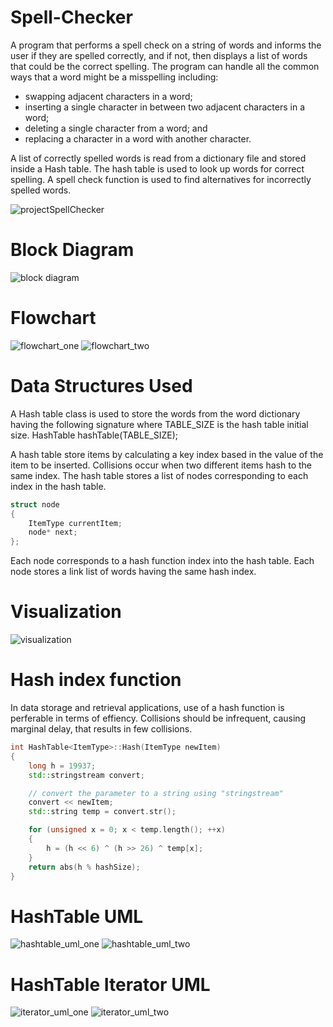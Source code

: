 # Spell-Checker
A program that performs a spell check on a string of words and informs the user if they are spelled correctly, and if not, then displays a list of words that could be the correct spelling. The program can handle all the common ways that a word might be a misspelling including:

 - swapping adjacent characters in a word;
 - inserting a single character in between two adjacent characters in a word;
 - deleting a single character from a word; and
 - replacing a character in a word with another character.

A list of correctly spelled words is read from a dictionary file and stored inside a Hash table. The hash table is used to look up words for correct spelling. A spell check function is used to find alternatives for incorrectly spelled words.

![projectSpellChecker](https://raw.githubusercontent.com/kiddjsh/Spell-Checker/main/screenshots/projectSpellChecker.PNG)

# Block Diagram 

![block diagram](https://raw.githubusercontent.com/kiddjsh/Spell-Checker/main/screenshots/blockdiagram.PNG)

# Flowchart 

![flowchart_one](https://raw.githubusercontent.com/kiddjsh/Spell-Checker/main/screenshots/flowchart_one.PNG)
![flowchart_two](https://raw.githubusercontent.com/kiddjsh/Spell-Checker/main/screenshots/flowchart_two.PNG)

# Data Structures Used

A Hash table class is used to store the words from the word dictionary having the following signature where TABLE_SIZE is the hash table initial size.
HashTable<string> hashTable(TABLE_SIZE);
 
A hash table store items by calculating a key index based in the value of the item to be inserted. Collisions  occur when two different items hash to the same index.
The hash table stores a list of nodes corresponding to each index in the hash table.
 
```C++
struct node
{
    ItemType currentItem;
    node* next;
};
```

Each node corresponds to a hash function index into the hash table. Each node stores a link list of words having the same hash index.

# Visualization

![visualization](https://raw.githubusercontent.com/kiddjsh/Spell-Checker/main/screenshots/visualization.PNG)

# Hash index function
In data storage and retrieval applications, use of a hash function is perferable in terms of effiency. Collisions should be infrequent, causing marginal delay, that results in few collisions.

```C++
int HashTable<ItemType>::Hash(ItemType newItem)
{
    long h = 19937;
    std::stringstream convert;

    // convert the parameter to a string using "stringstream"
    convert << newItem;
    std::string temp = convert.str();

    for (unsigned x = 0; x < temp.length(); ++x)
    {
        h = (h << 6) ^ (h >> 26) ^ temp[x];
    }
    return abs(h % hashSize);
}
```

# HashTable UML

![hashtable_uml_one](https://raw.githubusercontent.com/kiddjsh/Spell-Checker/main/screenshots/hashtable_uml_one.PNG)
![hashtable_uml_two](https://raw.githubusercontent.com/kiddjsh/Spell-Checker/main/screenshots/hashtable_uml_two.PNG)

# HashTable Iterator UML

![iterator_uml_one](https://raw.githubusercontent.com/kiddjsh/Spell-Checker/main/screenshots/iterator_uml_one.PNG)
![iterator_uml_two](https://raw.githubusercontent.com/kiddjsh/Spell-Checker/main/screenshots/iterator_uml_two.PNG)


